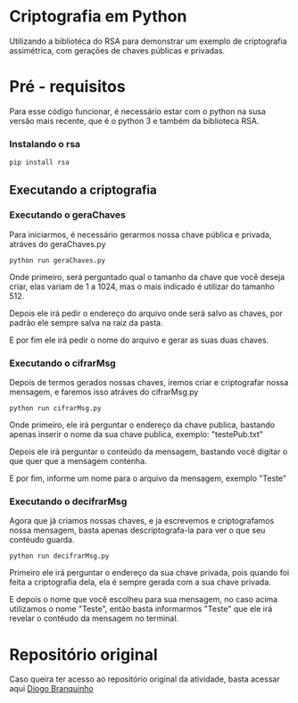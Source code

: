# Criptografia em Python
Utilizando a bibliotéca do RSA para demonstrar um exemplo de criptografia assimétrica, com gerações de chaves públicas e privadas.

# Pré - requisitos
Para esse código funcionar, é necessário estar com o python na susa versão mais recente, que é o python 3 e também da biblioteca RSA.

### Instalando o rsa
```
pip install rsa
```

## Executando a criptografia

### Executando o geraChaves
Para iniciarmos, é necessário gerarmos nossa chave pública e privada, atráves do geraChaves.py

```
python run geraChaves.py
```
Onde primeiro, será perguntado qual o tamanho da chave que você deseja criar, elas variam de 1 a 1024, mas o mais indicado é utilizar do tamanho 512.

Depois ele irá pedir o endereço do arquivo onde será salvo as chaves, por padrão ele sempre salva na raiz da pasta.

E por fim ele irá pedir o nome do arquivo e gerar as suas duas chaves.

### Executando o cifrarMsg
Depois de termos gerados nossas chaves, iremos criar e criptografar nossa mensagem, e faremos isso atráves do cifrarMsg.py

```
python run cifrarMsg.py
```

Onde primeiro, ele irá perguntar o endereço da chave publica, bastando apenas inserir o nome da sua chave publica, exemplo: "testePub.txt"

Depois ele irá perguntar o conteúdo da mensagem, bastando você digitar o que quer que a mensagem contenha.

E por fim, informe um nome para o arquivo da mensagem, exemplo "Teste"

### Executando o decifrarMsg
Agora que já criamos nossas chaves, e ja escrevemos e criptografamos nossa mensagem, basta apenas descriptografa-la para ver o que seu contéudo guarda.

```
python run decifrarMsg.py
```
Primeiro ele irá perguntar o endereço da sua chave privada, pois quando foi feita a criptografia dela, ela é sempre gerada com a sua chave privada.

E depois o nome que você escolheu para sua mensagem, no caso acima utilizamos o nome "Teste", então basta informarmos "Teste" que ele irá revelar o contéudo da mensagem no terminal.

# Repositório original
Caso queira ter acesso ao repositório original da atividade, basta acessar aqui [Diogo Branquinho](https://github.com/diogobranquinho/criptografia)